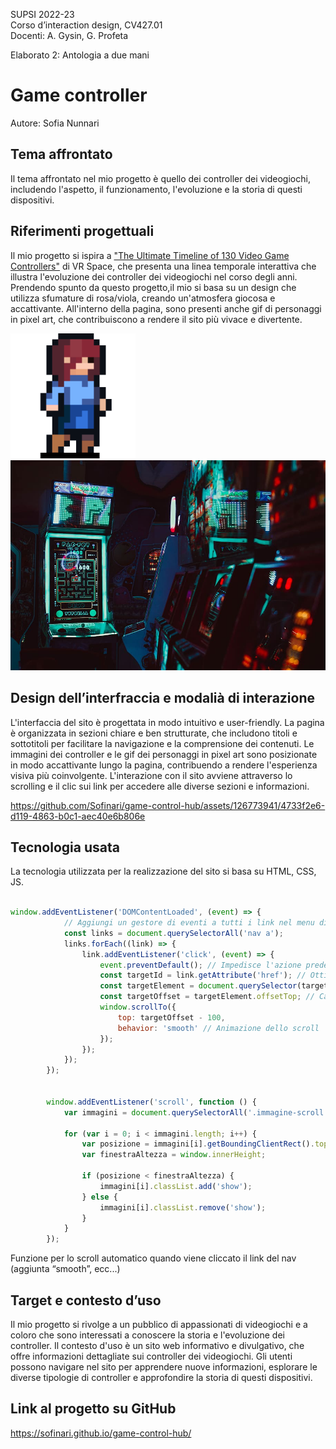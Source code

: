 SUPSI 2022-23  
Corso d’interaction design, CV427.01  
Docenti: A. Gysin, G. Profeta  

Elaborato 2: Antologia a due mani  

# Game controller
Autore: Sofia Nunnari  


## Tema affrontato
Il tema affrontato nel mio progetto è quello dei controller dei videogiochi, includendo l'aspetto, il funzionamento, l'evoluzione e la storia di questi dispositivi.


## Riferimenti progettuali
Il mio progetto si ispira a <a href="https://vr.space/the-ultimate-timeline-of-130-video-game-controllers/">"The Ultimate Timeline of 130 Video Game Controllers"</a> di VR Space, che presenta una linea temporale interattiva che illustra l'evoluzione dei controller dei videogiochi nel corso degli anni. Prendendo spunto da questo progetto,il mio si basa su un design che utilizza sfumature di rosa/viola, creando un'atmosfera giocosa e accattivante. All'interno della pagina, sono presenti anche gif di personaggi in pixel art, che contribuiscono a rendere il sito più vivace e divertente.


[<img src="doc/Blue.gif" width="200" alt="immagine del pacman">]()
[<img src="doc/1980.jpg" width="700" alt="immagine del pacman">]()



## Design dell’interfraccia e modalià di interazione
L'interfaccia del sito è progettata in modo intuitivo e user-friendly. La pagina è organizzata in sezioni chiare e ben strutturate, che includono titoli e sottotitoli per facilitare la navigazione e la comprensione dei contenuti. Le immagini dei controller e le gif dei personaggi in pixel art sono posizionate in modo accattivante lungo la pagina, contribuendo a rendere l'esperienza visiva più coinvolgente. L'interazione con il sito avviene attraverso lo scrolling e il clic sui link per accedere alle diverse sezioni e informazioni.



https://github.com/Sofinari/game-control-hub/assets/126773941/4733f2e6-d119-4863-b0c1-aec40e6b806e




## Tecnologia usata
La tecnologia utilizzata per la realizzazione del sito si basa su HTML, CSS, JS.


```JavaScript

window.addEventListener('DOMContentLoaded', (event) => {
			// Aggiungi un gestore di eventi a tutti i link nel menu di navigazione
			const links = document.querySelectorAll('nav a');
			links.forEach((link) => {
				link.addEventListener('click', (event) => {
					event.preventDefault(); // Impedisce l'azione predefinita del link
					const targetId = link.getAttribute('href'); // Ottieni l'attributo href del link
					const targetElement = document.querySelector(targetId); // Seleziona l'elemento di destinazione
					const targetOffset = targetElement.offsetTop; // Calcola l'offset dell'elemento di destinazione dalla parte superiore della pagina
					window.scrollTo({
						top: targetOffset - 100,
						behavior: 'smooth' // Animazione dello scroll
					});
				});
			});
		});


		window.addEventListener('scroll', function () {
			var immagini = document.querySelectorAll('.immagine-scroll');

			for (var i = 0; i < immagini.length; i++) {
				var posizione = immagini[i].getBoundingClientRect().top;
				var finestraAltezza = window.innerHeight;

				if (posizione < finestraAltezza) {
					immagini[i].classList.add('show');
				} else {
					immagini[i].classList.remove('show');
				}
			}
		});

```
Funzione per lo scroll automatico quando viene cliccato il link del nav
(aggiunta “smooth”, ecc...)


## Target e contesto d’uso
Il mio progetto si rivolge a un pubblico di appassionati di videogiochi e a coloro che sono interessati a conoscere la storia e l'evoluzione dei controller. Il contesto d'uso è un sito web informativo e divulgativo, che offre informazioni dettagliate sui controller dei videogiochi. Gli utenti possono navigare nel sito per apprendere nuove informazioni, esplorare le diverse tipologie di controller e approfondire la storia di questi dispositivi.


## Link al progetto su GitHub
<a href ="https://sofinari.github.io/game-control-hub/">https://sofinari.github.io/game-control-hub/</a>
